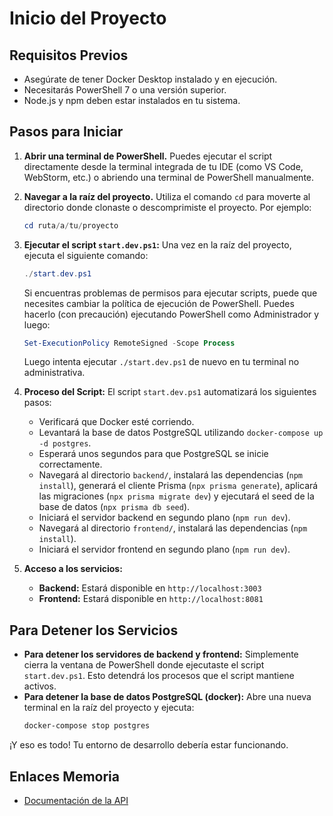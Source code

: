 # Inicio del Proyecto

## Requisitos Previos

*   Asegúrate de tener Docker Desktop instalado y en ejecución.
*   Necesitarás PowerShell 7 o una versión superior.
*   Node.js y npm deben estar instalados en tu sistema.

## Pasos para Iniciar

1.  **Abrir una terminal de PowerShell.**
    Puedes ejecutar el script directamente desde la terminal integrada de tu IDE (como VS Code, WebStorm, etc.) o abriendo una terminal de PowerShell manualmente.

2.  **Navegar a la raíz del proyecto.**
    Utiliza el comando `cd` para moverte al directorio donde clonaste o descomprimiste el proyecto. Por ejemplo:
    ```powershell
    cd ruta/a/tu/proyecto
    ```

3.  **Ejecutar el script `start.dev.ps1`:**
    Una vez en la raíz del proyecto, ejecuta el siguiente comando:
    ```powershell
    ./start.dev.ps1
    ```
    Si encuentras problemas de permisos para ejecutar scripts, puede que necesites cambiar la política de ejecución de PowerShell. Puedes hacerlo (con precaución) ejecutando PowerShell como Administrador y luego:
    ```powershell
    Set-ExecutionPolicy RemoteSigned -Scope Process
    ```
    Luego intenta ejecutar `./start.dev.ps1` de nuevo en tu terminal no administrativa.

4.  **Proceso del Script:**
    El script `start.dev.ps1` automatizará los siguientes pasos:
    *   Verificará que Docker esté corriendo.
    *   Levantará la base de datos PostgreSQL utilizando `docker-compose up -d postgres`.
    *   Esperará unos segundos para que PostgreSQL se inicie correctamente.
    *   Navegará al directorio `backend/`, instalará las dependencias (`npm install`), generará el cliente Prisma (`npx prisma generate`), aplicará las migraciones (`npx prisma migrate dev`) y ejecutará el seed de la base de datos (`npx prisma db seed`).
    *   Iniciará el servidor backend en segundo plano (`npm run dev`).
    *   Navegará al directorio `frontend/`, instalará las dependencias (`npm install`).
    *   Iniciará el servidor frontend en segundo plano (`npm run dev`).

5.  **Acceso a los servicios:**
    *   **Backend:** Estará disponible en `http://localhost:3003`
    *   **Frontend:** Estará disponible en `http://localhost:8081`

## Para Detener los Servicios

*   **Para detener los servidores de backend y frontend:** Simplemente cierra la ventana de PowerShell donde ejecutaste el script `start.dev.ps1`. Esto detendrá los procesos que el script mantiene activos.
*   **Para detener la base de datos PostgreSQL (docker):** Abre una nueva terminal en la raíz del proyecto y ejecuta:
    ```powershell
    docker-compose stop postgres
    ```

¡Y eso es todo! Tu entorno de desarrollo debería estar funcionando. 
 
## Enlaces Memoria

*   [Documentación de la API](https://drive.google.com/drive/folders/1MgRpdAsQpVhlEY4XRzpTbBWcfC0XSMFL?dmr=1&ec=wgc-drive-%5Bmodule%5D-goto) 

    
